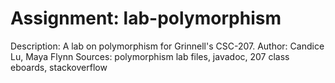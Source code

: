 Assignment: lab-polymorphism
================
Description: A lab on polymorphism for Grinnell's CSC-207. 
Author: Candice Lu, Maya Flynn
Sources: polymorphism lab files, javadoc, 207 class eboards, stackoverflow
